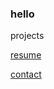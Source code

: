 ### hello
projects

<a href="test.docx" download>
resume
  
<a href="mailto:webmaster@example.com">contact</a><br> 

